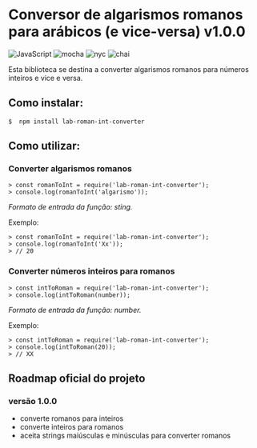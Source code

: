 # Conversor de algarismos romanos para arábicos (e vice-versa) v1.0.0
![JavaScript](https://img.shields.io/badge/-JavaScript-yellow.svg) 
![mocha](https://img.shields.io/badge/-mocha-yellowgreen.svg)
![nyc](https://img.shields.io/badge/-nyc-brightgreen.svg)
![chai](https://img.shields.io/badge/-chai-orange.svg)

Esta biblioteca se destina a converter algarismos romanos para números inteiros e vice e versa.

## Como instalar:

```
$  npm install lab-roman-int-converter
```

## Como utilizar:

### Converter algarismos romanos

```
> const romanToInt = require('lab-roman-int-converter');
> console.log(romanToInt('algarismo'));
```
*Formato de entrada da função: sting.*

Exemplo:

```
> const romanToInt = require('lab-roman-int-converter');
> console.log(romanToInt('Xx'));
> // 20
```

### Converter números inteiros para romanos

```
> const intToRoman = require('lab-roman-int-converter');
> console.log(intToRoman(number));
```
*Formato de entrada da função: number.*

Exemplo:

```
> const intToRoman = require('lab-roman-int-converter');
> console.log(intToRoman(20));
> // XX
```

## Roadmap oficial do projeto

### versão 1.0.0
* converte romanos para inteiros
* converte inteiros para romanos
* aceita strings maiúsculas e minúsculas para converter romanos